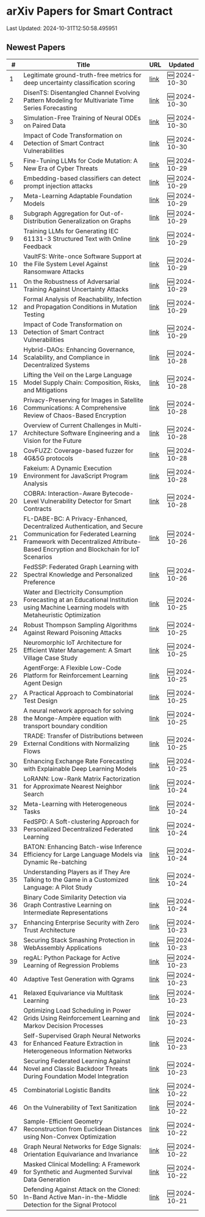 # arXiv Papers for Smart Contract

Last Updated: 2024-10-31T12:50:58.495951

## Newest Papers

|\#|Title|URL|Updated|
|---|---|---|---|
|1|Legitimate ground-truth-free metrics for deep uncertainty classification scoring|[link](http://arxiv.org/abs/2410.23046v1)|🆕 2024-10-30|
|2|DisenTS: Disentangled Channel Evolving Pattern Modeling for Multivariate Time Series Forecasting|[link](http://arxiv.org/abs/2410.22981v1)|🆕 2024-10-30|
|3|Simulation-Free Training of Neural ODEs on Paired Data|[link](http://arxiv.org/abs/2410.22918v1)|🆕 2024-10-30|
|4|Impact of Code Transformation on Detection of Smart Contract Vulnerabilities|[link](http://arxiv.org/abs/2410.21685v2)|🆕 2024-10-30|
|5|Fine-Tuning LLMs for Code Mutation: A New Era of Cyber Threats|[link](http://arxiv.org/abs/2410.22293v1)|🆕 2024-10-29|
|6|Embedding-based classifiers can detect prompt injection attacks|[link](http://arxiv.org/abs/2410.22284v1)|🆕 2024-10-29|
|7|Meta-Learning Adaptable Foundation Models|[link](http://arxiv.org/abs/2410.22264v1)|🆕 2024-10-29|
|8|Subgraph Aggregation for Out-of-Distribution Generalization on Graphs|[link](http://arxiv.org/abs/2410.22228v1)|🆕 2024-10-29|
|9|Training LLMs for Generating IEC 61131-3 Structured Text with Online Feedback|[link](http://arxiv.org/abs/2410.22159v1)|🆕 2024-10-29|
|10|VaultFS: Write-once Software Support at the File System Level Against Ransomware Attacks|[link](http://arxiv.org/abs/2410.21979v1)|🆕 2024-10-29|
|11|On the Robustness of Adversarial Training Against Uncertainty Attacks|[link](http://arxiv.org/abs/2410.21952v1)|🆕 2024-10-29|
|12|Formal Analysis of Reachability, Infection and Propagation Conditions in Mutation Testing|[link](http://arxiv.org/abs/2410.21904v1)|🆕 2024-10-29|
|13|Impact of Code Transformation on Detection of Smart Contract Vulnerabilities|[link](http://arxiv.org/abs/2410.21685v1)|🆕 2024-10-29|
|14|Hybrid-DAOs: Enhancing Governance, Scalability, and Compliance in Decentralized Systems|[link](http://arxiv.org/abs/2410.21593v1)|🆕 2024-10-28|
|15|Lifting the Veil on the Large Language Model Supply Chain: Composition, Risks, and Mitigations|[link](http://arxiv.org/abs/2410.21218v1)|🆕 2024-10-28|
|16|Privacy-Preserving for Images in Satellite Communications: A Comprehensive Review of Chaos-Based Encryption|[link](http://arxiv.org/abs/2410.21177v1)|🆕 2024-10-28|
|17|Overview of Current Challenges in Multi-Architecture Software Engineering and a Vision for the Future|[link](http://arxiv.org/abs/2410.20984v1)|🆕 2024-10-28|
|18|CovFUZZ: Coverage-based fuzzer for 4G&5G protocols|[link](http://arxiv.org/abs/2410.20958v1)|🆕 2024-10-28|
|19|Fakeium: A Dynamic Execution Environment for JavaScript Program Analysis|[link](http://arxiv.org/abs/2410.20862v1)|🆕 2024-10-28|
|20|COBRA: Interaction-Aware Bytecode-Level Vulnerability Detector for Smart Contracts|[link](http://arxiv.org/abs/2410.20712v1)|🆕 2024-10-28|
|21|FL-DABE-BC: A Privacy-Enhanced, Decentralized Authentication, and Secure Communication for Federated Learning Framework with Decentralized Attribute-Based Encryption and Blockchain for IoT Scenarios|[link](http://arxiv.org/abs/2410.20259v1)|🆕 2024-10-26|
|22|FedSSP: Federated Graph Learning with Spectral Knowledge and Personalized Preference|[link](http://arxiv.org/abs/2410.20105v1)|🆕 2024-10-26|
|23|Water and Electricity Consumption Forecasting at an Educational Institution using Machine Learning models with Metaheuristic Optimization|[link](http://arxiv.org/abs/2410.19709v1)|🆕 2024-10-25|
|24|Robust Thompson Sampling Algorithms Against Reward Poisoning Attacks|[link](http://arxiv.org/abs/2410.19705v1)|🆕 2024-10-25|
|25|Neuromorphic IoT Architecture for Efficient Water Management: A Smart Village Case Study|[link](http://arxiv.org/abs/2410.19562v1)|🆕 2024-10-25|
|26|AgentForge: A Flexible Low-Code Platform for Reinforcement Learning Agent Design|[link](http://arxiv.org/abs/2410.19528v1)|🆕 2024-10-25|
|27|A Practical Approach to Combinatorial Test Design|[link](http://arxiv.org/abs/2410.19522v1)|🆕 2024-10-25|
|28|A neural network approach for solving the Monge-Ampère equation with transport boundary condition|[link](http://arxiv.org/abs/2410.19496v1)|🆕 2024-10-25|
|29|TRADE: Transfer of Distributions between External Conditions with Normalizing Flows|[link](http://arxiv.org/abs/2410.19492v1)|🆕 2024-10-25|
|30|Enhancing Exchange Rate Forecasting with Explainable Deep Learning Models|[link](http://arxiv.org/abs/2410.19241v1)|🆕 2024-10-25|
|31|LoRANN: Low-Rank Matrix Factorization for Approximate Nearest Neighbor Search|[link](http://arxiv.org/abs/2410.18926v1)|🆕 2024-10-24|
|32|Meta-Learning with Heterogeneous Tasks|[link](http://arxiv.org/abs/2410.18894v1)|🆕 2024-10-24|
|33|FedSPD: A Soft-clustering Approach for Personalized Decentralized Federated Learning|[link](http://arxiv.org/abs/2410.18862v1)|🆕 2024-10-24|
|34|BATON: Enhancing Batch-wise Inference Efficiency for Large Language Models via Dynamic Re-batching|[link](http://arxiv.org/abs/2410.18701v1)|🆕 2024-10-24|
|35|Understanding Players as if They Are Talking to the Game in a Customized Language: A Pilot Study|[link](http://arxiv.org/abs/2410.18605v1)|🆕 2024-10-24|
|36|Binary Code Similarity Detection via Graph Contrastive Learning on Intermediate Representations|[link](http://arxiv.org/abs/2410.18561v1)|🆕 2024-10-24|
|37|Enhancing Enterprise Security with Zero Trust Architecture|[link](http://arxiv.org/abs/2410.18291v1)|🆕 2024-10-23|
|38|Securing Stack Smashing Protection in WebAssembly Applications|[link](http://arxiv.org/abs/2410.17925v1)|🆕 2024-10-23|
|39|regAL: Python Package for Active Learning of Regression Problems|[link](http://arxiv.org/abs/2410.17917v1)|🆕 2024-10-23|
|40|Adaptive Test Generation with Qgrams|[link](http://arxiv.org/abs/2410.17907v1)|🆕 2024-10-23|
|41|Relaxed Equivariance via Multitask Learning|[link](http://arxiv.org/abs/2410.17878v1)|🆕 2024-10-23|
|42|Optimizing Load Scheduling in Power Grids Using Reinforcement Learning and Markov Decision Processes|[link](http://arxiv.org/abs/2410.17696v1)|🆕 2024-10-23|
|43|Self-Supervised Graph Neural Networks for Enhanced Feature Extraction in Heterogeneous Information Networks|[link](http://arxiv.org/abs/2410.17617v1)|🆕 2024-10-23|
|44|Securing Federated Learning Against Novel and Classic Backdoor Threats During Foundation Model Integration|[link](http://arxiv.org/abs/2410.17573v1)|🆕 2024-10-23|
|45|Combinatorial Logistic Bandits|[link](http://arxiv.org/abs/2410.17075v1)|🆕 2024-10-22|
|46|On the Vulnerability of Text Sanitization|[link](http://arxiv.org/abs/2410.17052v1)|🆕 2024-10-22|
|47|Sample-Efficient Geometry Reconstruction from Euclidean Distances using Non-Convex Optimization|[link](http://arxiv.org/abs/2410.16982v1)|🆕 2024-10-22|
|48|Graph Neural Networks for Edge Signals: Orientation Equivariance and Invariance|[link](http://arxiv.org/abs/2410.16935v1)|🆕 2024-10-22|
|49|Masked Clinical Modelling: A Framework for Synthetic and Augmented Survival Data Generation|[link](http://arxiv.org/abs/2410.16811v1)|🆕 2024-10-22|
|50|Defending Against Attack on the Cloned: In-Band Active Man-in-the-Middle Detection for the Signal Protocol|[link](http://arxiv.org/abs/2410.16098v1)|🆕 2024-10-21|
